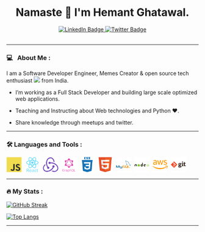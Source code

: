 <div id="header" align="center">
  <h1> Namaste 🙏 I'm Hemant Ghatawal.</h1>
  <div id="badges">
    <a href="https://www.linkedin.com/in/hemant-ghatawal/">
      <img src="https://img.shields.io/badge/LinkedIn-blue?style=for-the-badge&logo=linkedin&logoColor=white" alt="LinkedIn Badge"/>
    </a>
    <a href="https://twitter.com/ghatawal786">
      <img src="https://img.shields.io/badge/Twitter-blue?style=for-the-badge&logo=twitter&logoColor=white" alt="Twitter Badge"/>
    </a>
  </div>
  <img src="https://komarev.com/ghpvc/?username=hemant-ghatawal&style=flat-square&color=blue" alt=""/>
</div>

---

### 💻 &nbsp; About Me :
I am a Software Developer Engineer, Memes Creator & open source tech enthusiast <img src="https://media1.giphy.com/media/LmBsnpDCuturMhtLfw/giphy.gif?cid=ecf05e47ch2t251dp76s2pgh12efs39s5f2kov158j2rka8r&rid=giphy.gif" width="30"> from India.
- I’m working as a Full Stack Developer and building large scale optimized web applications.

- Teaching and Instructing about Web technologies and Python ♥.

- Share knowledge through meetups and twitter.

---

### :hammer_and_wrench: Languages and Tools :
<div>
  <img src="https://github.com/devicons/devicon/blob/master/icons/javascript/javascript-original.svg" title="JavaScript" alt="JavaScript" width="40" height="40"/>&nbsp;
  <img src="https://github.com/devicons/devicon/blob/master/icons/react/react-original-wordmark.svg" title="React" alt="React" width="40" height="40"/>&nbsp;
  <img src="https://github.com/devicons/devicon/blob/master/icons/redux/redux-original.svg" title="Redux" alt="Redux " width="40" height="40"/>&nbsp;
  <img src="https://github.com/devicons/devicon/blob/master/icons/graphql/graphql-plain-wordmark.svg" title="GraphQL" alt="GraphQL" width="40" height="40"/>&nbsp;
  <img src="https://github.com/devicons/devicon/blob/master/icons/css3/css3-plain-wordmark.svg"  title="CSS3" alt="CSS" width="40" height="40"/>&nbsp;
  <img src="https://github.com/devicons/devicon/blob/master/icons/html5/html5-original.svg" title="HTML5" alt="HTML" width="40" height="40"/>&nbsp;
  <img src="https://github.com/devicons/devicon/blob/master/icons/mysql/mysql-original-wordmark.svg" title="MySQL"  alt="MySQL" width="40" height="40"/>&nbsp;
  <img src="https://github.com/devicons/devicon/blob/master/icons/nodejs/nodejs-original-wordmark.svg" title="NodeJS" alt="NodeJS" width="40" height="40"/>&nbsp;
  <img src="https://github.com/devicons/devicon/blob/master/icons/amazonwebservices/amazonwebservices-plain-wordmark.svg" title="AWS" alt="AWS" width="40" height="40"/>&nbsp;
  <img src="https://github.com/devicons/devicon/blob/master/icons/git/git-original-wordmark.svg" title="Git" **alt="Git" width="40" height="40"/>
</div>

---

### :fire: My Stats :
[![GitHub Streak](http://github-readme-streak-stats.herokuapp.com?user=hemantghatawal&theme=dark&background=000000)](https://git.io/streak-stats)

[![Top Langs](https://github-readme-stats.vercel.app/api/top-langs/?username=hemantghatawal&layout=compact&theme=vision-friendly-dark)](https://github.com/hemantghatawal/github-readme-stats)

---

<!---
hemantghatawal/hemantghatawal is a ✨ special ✨ repository because its `README.md` (this file) appears on your GitHub profile.
You can click the Preview link to take a look at your changes.
--->

